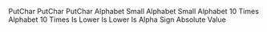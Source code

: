 PutChar
PutChar
PutChar
Alphabet Small
Alphabet Small
Alphabet 10 Times
Alphabet 10 Times
Is Lower
Is Lower
Is Alpha
Sign
Absolute Value
